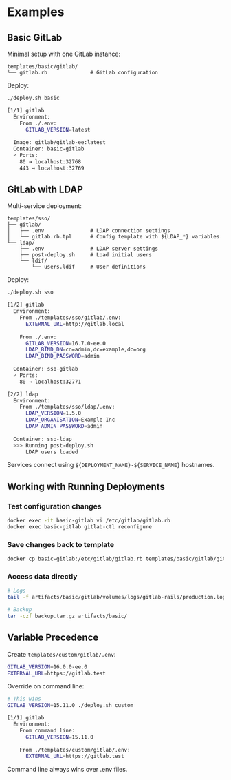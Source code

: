# Examples

## Basic GitLab

Minimal setup with one GitLab instance:

```
templates/basic/gitlab/
└── gitlab.rb              # GitLab configuration
```

Deploy:
```bash
./deploy.sh basic

[1/1] gitlab
  Environment:
    From ./.env:
      GITLAB_VERSION=latest
  
  Image: gitlab/gitlab-ee:latest
  Container: basic-gitlab
  ✓ Ports:
    80 → localhost:32768
    443 → localhost:32769
```

## GitLab with LDAP

Multi-service deployment:

```
templates/sso/
├── gitlab/
│   ├── .env               # LDAP connection settings
│   └── gitlab.rb.tpl      # Config template with ${LDAP_*} variables
└── ldap/
    ├── .env               # LDAP server settings
    ├── post-deploy.sh     # Load initial users
    └── ldif/
        └── users.ldif     # User definitions
```

Deploy:
```bash
./deploy.sh sso

[1/2] gitlab
  Environment:
    From ./templates/sso/gitlab/.env:
      EXTERNAL_URL=http://gitlab.local
      
    From ./.env:
      GITLAB_VERSION=16.7.0-ee.0
      LDAP_BIND_DN=cn=admin,dc=example,dc=org
      LDAP_BIND_PASSWORD=admin
  
  Container: sso-gitlab
  ✓ Ports:
    80 → localhost:32771

[2/2] ldap
  Environment:
    From ./templates/sso/ldap/.env:
      LDAP_VERSION=1.5.0
      LDAP_ORGANISATION=Example Inc
      LDAP_ADMIN_PASSWORD=admin
      
  Container: sso-ldap
  >>> Running post-deploy.sh
      LDAP users loaded
```

Services connect using `${DEPLOYMENT_NAME}-${SERVICE_NAME}` hostnames.

## Working with Running Deployments

### Test configuration changes
```bash
docker exec -it basic-gitlab vi /etc/gitlab/gitlab.rb
docker exec basic-gitlab gitlab-ctl reconfigure
```

### Save changes back to template
```bash
docker cp basic-gitlab:/etc/gitlab/gitlab.rb templates/basic/gitlab/gitlab.rb
```

### Access data directly
```bash
# Logs
tail -f artifacts/basic/gitlab/volumes/logs/gitlab-rails/production.log

# Backup
tar -czf backup.tar.gz artifacts/basic/
```

## Variable Precedence

Create `templates/custom/gitlab/.env`:
```bash
GITLAB_VERSION=16.0.0-ee.0
EXTERNAL_URL=https://gitlab.test
```

Override on command line:
```bash
# This wins
GITLAB_VERSION=15.11.0 ./deploy.sh custom

[1/1] gitlab
  Environment:
    From command line:
      GITLAB_VERSION=15.11.0
      
    From ./templates/custom/gitlab/.env:
      EXTERNAL_URL=https://gitlab.test
```

Command line always wins over .env files.
